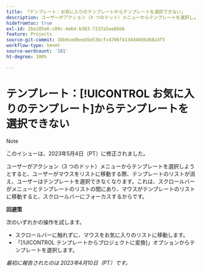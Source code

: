 ```yaml
---
title: 「テンプレート：お気に入りのテンプレートからテンプレートを選択できない」
description: ユーザーがアクション（3 つのドット）メニューからテンプレートを選択しようとすると、ユーザーがマウスをリストに移動する際、テンプレートのリストが消え、ユーザーはテンプレートを選択できなくなります。これは、スクロールバーがメニューとテンプレートのリストの間にあり、マウスがテンプレートのリストに移動すると、スクロールバーにフォーカスするからです。
hidefromtoc: true
exl-id: 2be285e6-c09c-4eb4-b383-7237a5ae6bbb
feature: Projects
source-git-commit: 3bb0ced6eeb5e53bcfc4706f4134d40d5d68a3f5
workflow-type: tm+mt
source-wordcount: '181'
ht-degree: 100%

---
```


# テンプレート：[!UICONTROL お気に入りのテンプレート]からテンプレートを選択できない

>[!NOTE]
>
>このイシューは、2023年5月4日（PT）に修正されました。

ユーザーがアクション（3 つのドット）メニューからテンプレートを選択しようとすると、ユーザーがマウスをリストに移動する際、テンプレートのリストが消え、ユーザーはテンプレートを選択できなくなります。これは、スクロールバーがメニューとテンプレートのリストの間にあり、マウスがテンプレートのリストに移動すると、スクロールバーにフォーカスするからです。

**回避策**

次のいずれかの操作を試します。

* スクロールバーに触れずに、マウスをお気に入りのリストに移動します。
* 「[!UICONTROL テンプレートからプロジェクトに変換]」オプションからテンプレートを選択します。

_最初に報告されたのは 2023年4月10日（PT）です。_
